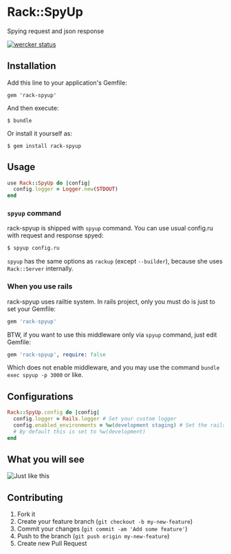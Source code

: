 # Rack::SpyUp

Spying request and json response

[![wercker status](https://app.wercker.com/status/badde83f7252323fde185c68212600ba/m "wercker status")](https://app.wercker.com/project/bykey/badde83f7252323fde185c68212600ba)

## Installation

Add this line to your application's Gemfile:

    gem 'rack-spyup'

And then execute:

    $ bundle

Or install it yourself as:

    $ gem install rack-spyup

## Usage

```ruby
use Rack::SpyUp do |config|
  config.logger = Logger.new(STDOUT)
end
```

### `spyup` command

rack-spyup is shipped with `spyup` command.
You can use usual config.ru with request and response spyed:

```bash
$ spyup config.ru
```

`spyup` has the same options as `rackup` (except `--builder`),
because she uses `Rack::Server` internally.

### When you use rails

rack-spyup uses railtie system. In rails project, only you must do is just to set your Gemfile:

```ruby
gem 'rack-spyup'
```

BTW, if you want to use this middleware only via `spyup` command, just edit Gemfile:

```ruby
gem 'rack-spyup', require: false
```

Which does not enable middleware, and you may use the command `bundle exec spyup -p 3000` or like.

## Configurations

```ruby
Rack::SpyUp.config do |config|
  config.logger = Rails.logger # Set your custom logger
  config.enabled_environments = %w(development staging) # Set the rails envs you want to enable in
  # By default this is set to %w(development)
end
```

## What you will see

![Just like this](https://raw.github.com/udzura/rack-spyup/master/docs/spyup.png)


## Contributing

1. Fork it
2. Create your feature branch (`git checkout -b my-new-feature`)
3. Commit your changes (`git commit -am 'Add some feature'`)
4. Push to the branch (`git push origin my-new-feature`)
5. Create new Pull Request
